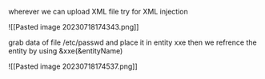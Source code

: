 
wherever we can upload XML file try for XML injection

![[Pasted image 20230718174343.png]]

grab data of file /etc/passwd and place it in entity xxe
then we refrence the entity by using &xxe(&entityName)

![[Pasted image 20230718174537.png]]

